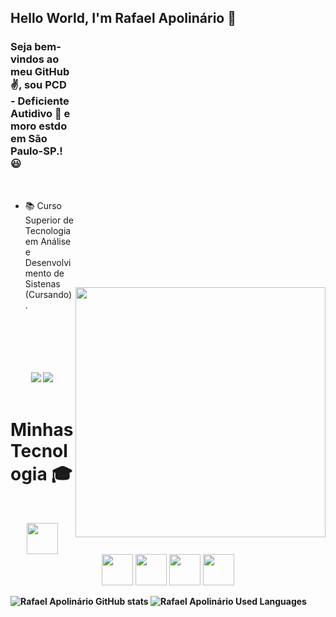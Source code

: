 <p align="center"><enter><h2> Hello World, I'm Rafael Apolinário 👋 </h2></enter></p>
<img style="margin-top: 400px;" align="right" width="400px" src="https://camo.githubusercontent.com/67fc6fe69796a1433e92819310c117759475b5cba29dccedecd68a54e6f60fe6/68747470733a2f2f6d69722d73332d63646e2d63662e626568616e63652e6e65742f70726f6a6563745f6d6f64756c65732f313430305f6f70745f312f3831626234623136353638343031392e363430623630333864313333652e676966">


### Seja bem-vindos ao meu GitHub ✌️, sou PCD - Deficiente Autidivo 🦻 e moro estdo em São Paulo-SP.! 😃
<br />

- 📚 Curso Superior de Tecnologia em Análise e Desenvolvimento de Sistenas (Cursando).
<br />
<br />
<br />
<br />
<br />

<div> 
 <div align="center">
  <a href="https://www.instagram.com/rafael_fernando90/" target="_blank"><img src="https://img.shields.io/badge/-Instagram-%23E4405F?style=for-the-badge&logo=instagram&logoColor=white" target="_blank"></a>
  <a href="https://www.linkedin.com/in/rafael-apolin%C3%A1rio-pcd-a95034121/" target="_blank"><img src="https://img.shields.io/badge/-LinkedIn-%230077B5?style=for-the-badge&logo=linkedin&logoColor=white" target="_blank"></a>  
</div>
<br />

# Minhas Tecnologia 🎓
<br />

<p align="center">
<img src="https://user-images.githubusercontent.com/74038190/212257472-08e52665-c503-4bd9-aa20-f5a4dae769b5.gif" width="50px"/>
<img src="https://user-images.githubusercontent.com/74038190/212257468-1e9a91f1-b626-4baa-b15d-5c385dfa7ed2.gif" width="50px"/>
<img src="https://cdn.jsdelivr.net/gh/devicons/devicon@latest/icons/photoshop/photoshop-original.svg" width="50px"/>
<img src="https://user-images.githubusercontent.com/74038190/212257465-7ce8d493-cac5-494e-982a-5a9deb852c4b.gif" width="50px"/>
<img src="https://e7.pngegg.com/pngimages/211/917/png-clipart-pycharm-integrated-development-environment-jetbrains-intellij-idea-python-others-miscellaneous-angle.png" width="50px"/>
</p>

<b />
<b />

![Rafael Apolinário GitHub stats](https://github-readme-stats.vercel.app/api?username=RafaelApolinario90&show_icons=true&theme=dracula)
![Rafael Apolinário Used Languages](https://github-readme-stats.vercel.app/api/top-langs/?username=RafaelApolinario90&layout=compact&langs_count=7&theme=dracula)



<!--
**RafaelApolinario90/RafaelApolinario90** is a ✨ _special_ ✨ repository because its `README.md` (this file) appears on your GitHub profile.

Here are some ideas to get you started:

- 🔭 I’m currently working on ...
- 🌱 I’m currently learning ...
- 👯 I’m looking to collaborate on ...
- 🤔 I’m looking for help with ...
- 💬 Ask me about ...
- 📫 How to reach me: ...
- 😄 Pronouns: ...
- ⚡ Fun fact: ...
-->
